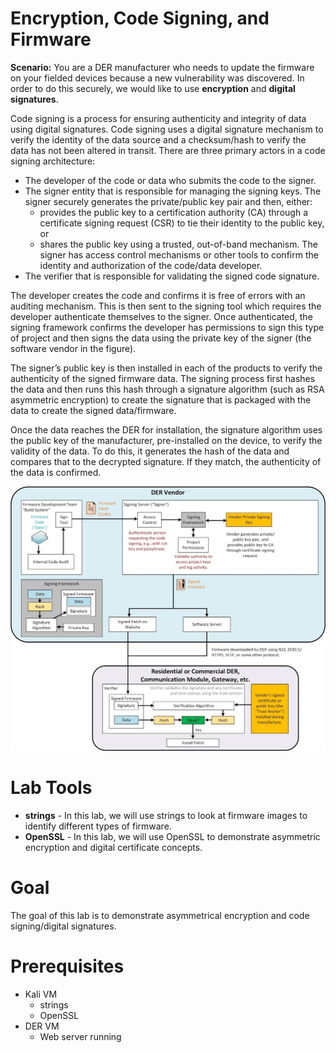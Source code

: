 # Encryption, Code Signing, and Firmware

**Scenario:** You are a DER manufacturer who needs to update the firmware on your fielded devices because a new vulnerability was discovered. In order to do this securely, we would like to use **encryption** and **digital signatures**.

Code signing is a process for ensuring authenticity and integrity of data using digital signatures. Code signing uses a digital signature mechanism to verify the identity of the data source and a checksum/hash to verify the data has not been altered in transit. There are three primary actors in a code signing architecture:   

* The developer of the code or data who submits the code to the signer.
* The signer entity that is responsible for managing the signing keys. The signer securely  generates the private/public key pair and then, either:
    * provides the public key to a certification authority (CA) through a certificate signing request (CSR) to tie their identity to the public key, or
    * shares the public key using a trusted, out-of-band mechanism.
The signer has access control mechanisms or other tools to confirm the identity and authorization of the code/data developer.
* The verifier that is responsible for validating the signed code signature.

The developer creates the code and confirms it is free of errors with an auditing mechanism. This is then sent to the signing tool which requires the developer authenticate themselves to the signer. Once authenticated, the signing framework confirms the developer has permissions to sign this type of project and then signs the data using the private key of the signer (the software vendor in the figure).   

The signer’s public key is then installed in each of the products to verify the authenticity of the signed firmware data. The signing process first hashes the data and then runs this hash through a signature algorithm (such as RSA asymmetric encryption) to create the signature that is packaged with the data to create the signed data/firmware.   

Once the data reaches the DER for installation, the signature algorithm uses the public key of the manufacturer, pre-installed on the device, to verify the validity of the data. To do this, it generates the hash of the data and compares that to the decrypted signature. If they match, the authenticity of the data is confirmed.

![Vendor Signing](../img/lab3-vendor-signing.png)

# Lab Tools
* **strings** - In this lab, we will use strings to look at firmware images to identify different types of firmware.
* **OpenSSL** - In this lab, we will use OpenSSL to demonstrate asymmetric encryption and digital certificate concepts.

# Goal

The goal of this lab is to demonstrate asymmetrical encryption and code signing/digital signatures.

# Prerequisites

* Kali VM
    * strings
    * OpenSSL
* DER VM
	* Web server running